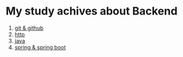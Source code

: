 # My study achives about Backend

1. [git & github](semin/git&github)
2. [http](semin/http)
3. [java](semin/java)
4. [spring & spring boot](semin/spring)
